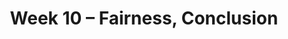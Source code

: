 ---
    title: Week 10 – Fairness, Conclusion
    weekNumber: 10
    days:
      - date: 2021-5-30
        events:
          "N/A (Memorial Day)":
      - date: 2021-5-31
        events:
          "**Lab 9**{: .label .label-lab } **[Modeling and Pipelines (due 5/31)](https://github.com/dsc-courses/dsc80-2022-sp/blob/main/labs/09-sklearn/lab.ipynb)**":
      - date: 2021-6-1
        events:
          "**LEC 27**{: .label .label-lecture } [Classifier Evaluation, Fairness](resources/lectures/lec27/lec27.html)":
          "**DIS 9**{: .label .label-disc } **Review**":
      - date: 2021-6-3
        events:
          "**LEC 28**{: .label .label-lecture } [Fairness, Conclusion](resources/lectures/lec28/lec28.html)":
---